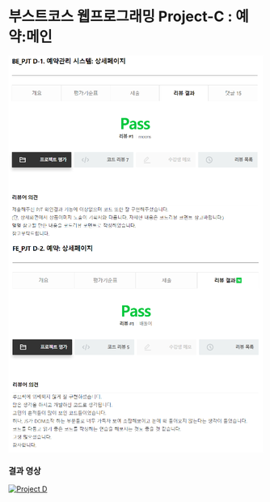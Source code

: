 # 부스트코스 웹프로그래밍 Project-C : 예약:메인

<img src="./img/pass_be.PNG" width=550 align="middle">
<img src="./img/pass_fe.PNG" width=550 align="middle">

### 결과 영상

[![Project D](https://imgur.com/PqMqQ0a)](https://www.youtube.com/watch?v=_oikjsTD7KA "프로젝트D Youtube 비디오 링크")
